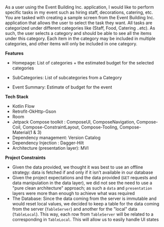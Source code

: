As a user using the Event Building Inc. application, I would like to perform specific tasks in my event such as hiring staff, decorations,
catering, etc.
You are tasked with creating a sample screen from the Event Building Inc. application that allows the user to select the task they want. All
tasks are categorized under different categories like (Staff, Food, Catering ..etc). As such, the user selects a category and should be able to
see all the items under this category. Each item in the category may be included in multiple categories, and other items will only be included
in one category.



**Features**

* Homepage: List of categories + the estimated budget for the selected categories

* SubCategories: List of subcategories from a Category

* Event Summary: Estimate of budget for the event

**Tech Stack**

* Kotlin Flow
* Retrofit-OkHttp-Gson
* Room
* Jetpack Compose toolkit : ComposeUI, ComposeNavigation, Compose-Coil, Compose-ConstraintLayout, Compose-Tooling, Compose-Material(1 & 3)
* Dependency management: Version Catalog
* Dependency Injection : Dagger-Hilt
* Architecture (presentation layer): MVI


**Project Constraints**

* Given the data provided, we thought it was best to use an offline strategy: data is fetched if and only if it isn't available in our database
* Given the project expectations and the data provided (`GET` requests and data manipulation in the data layer), we did not see the need to use a "pure clean architecture" approach; as such a `data` and `presentation` layers were more than enough to achieve what was required
* The Database: Since the data coming from the server is immutable and would reset local values, we decided to keep a table for the data coming from the server (`TableServer`) and another for the "local" data (`TableLocal`). This way, each row from `TableServer` will be related to a corresponding in `TableLocal`. This will allow us to easily handle UI states
